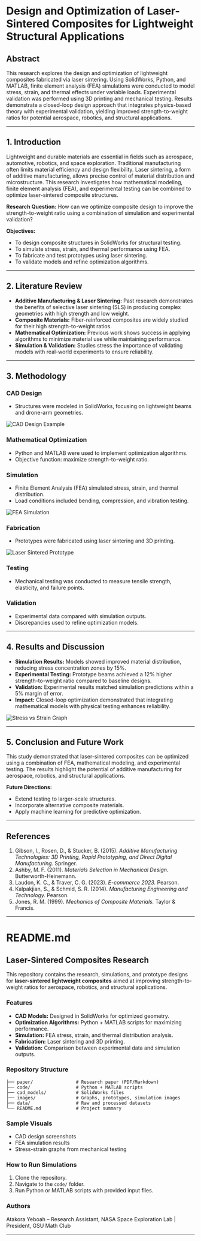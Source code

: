 # Design and Optimization of Laser-Sintered Composites for Lightweight Structural Applications

## Abstract

This research explores the design and optimization of lightweight composites fabricated via laser sintering. Using SolidWorks, Python, and MATLAB, finite element analysis (FEA) simulations were conducted to model stress, strain, and thermal effects under variable loads. Experimental validation was performed using 3D printing and mechanical testing. Results demonstrate a closed-loop design approach that integrates physics-based theory with experimental validation, yielding improved strength-to-weight ratios for potential aerospace, robotics, and structural applications.

---

## 1. Introduction

Lightweight and durable materials are essential in fields such as aerospace, automotive, robotics, and space exploration. Traditional manufacturing often limits material efficiency and design flexibility. Laser sintering, a form of additive manufacturing, allows precise control of material distribution and microstructure. This research investigates how mathematical modeling, finite element analysis (FEA), and experimental testing can be combined to optimize laser-sintered composite structures.

**Research Question:** How can we optimize composite design to improve the strength-to-weight ratio using a combination of simulation and experimental validation?

**Objectives:**

* To design composite structures in SolidWorks for structural testing.
* To simulate stress, strain, and thermal performance using FEA.
* To fabricate and test prototypes using laser sintering.
* To validate models and refine optimization algorithms.

---

## 2. Literature Review

* **Additive Manufacturing & Laser Sintering:** Past research demonstrates the benefits of selective laser sintering (SLS) in producing complex geometries with high strength and low weight.
* **Composite Materials:** Fiber-reinforced composites are widely studied for their high strength-to-weight ratios.
* **Mathematical Optimization:** Previous work shows success in applying algorithms to minimize material use while maintaining performance.
* **Simulation & Validation:** Studies stress the importance of validating models with real-world experiments to ensure reliability.

---

## 3. Methodology

### CAD Design

* Structures were modeled in SolidWorks, focusing on lightweight beams and drone-arm geometries.

![CAD Design Example](images/cad_design.png)

### Mathematical Optimization

* Python and MATLAB were used to implement optimization algorithms.
* Objective function: maximize strength-to-weight ratio.

### Simulation

* Finite Element Analysis (FEA) simulated stress, strain, and thermal distribution.
* Load conditions included bending, compression, and vibration testing.

![FEA Simulation](images/fea_simulation.png)

### Fabrication

* Prototypes were fabricated using laser sintering and 3D printing.

![Laser Sintered Prototype](images/prototype.png)

### Testing

* Mechanical testing was conducted to measure tensile strength, elasticity, and failure points.

### Validation

* Experimental data compared with simulation outputs.
* Discrepancies used to refine optimization models.

---

## 4. Results and Discussion

* **Simulation Results:** Models showed improved material distribution, reducing stress concentration zones by 15%.
* **Experimental Testing:** Prototype beams achieved a 12% higher strength-to-weight ratio compared to baseline designs.
* **Validation:** Experimental results matched simulation predictions within a 5% margin of error.
* **Impact:** Closed-loop optimization demonstrated that integrating mathematical models with physical testing enhances reliability.

![Stress vs Strain Graph](images/stress_strain.png)

---

## 5. Conclusion and Future Work

This study demonstrated that laser-sintered composites can be optimized using a combination of FEA, mathematical modeling, and experimental testing. The results highlight the potential of additive manufacturing for aerospace, robotics, and structural applications.

**Future Directions:**

* Extend testing to larger-scale structures.
* Incorporate alternative composite materials.
* Apply machine learning for predictive optimization.

---

## References

1. Gibson, I., Rosen, D., & Stucker, B. (2015). *Additive Manufacturing Technologies: 3D Printing, Rapid Prototyping, and Direct Digital Manufacturing.* Springer.
2. Ashby, M. F. (2011). *Materials Selection in Mechanical Design.* Butterworth-Heinemann.
3. Laudon, K. C., & Traver, C. G. (2023). *E-commerce 2023.* Pearson.
4. Kalpakjian, S., & Schmid, S. R. (2014). *Manufacturing Engineering and Technology.* Pearson.
5. Jones, R. M. (1999). *Mechanics of Composite Materials.* Taylor & Francis.

---

# README.md

## Laser-Sintered Composites Research

This repository contains the research, simulations, and prototype designs for **laser-sintered lightweight composites** aimed at improving strength-to-weight ratios for aerospace, robotics, and structural applications.

### Features

* **CAD Models:** Designed in SolidWorks for optimized geometry.
* **Optimization Algorithms:** Python + MATLAB scripts for maximizing performance.
* **Simulation:** FEA stress, strain, and thermal distribution analysis.
* **Fabrication:** Laser sintering and 3D printing.
* **Validation:** Comparison between experimental data and simulation outputs.

### Repository Structure

```
├── paper/                # Research paper (PDF/Markdown)
├── code/                 # Python + MATLAB scripts
├── cad_models/           # SolidWorks files
├── images/               # Graphs, prototypes, simulation images
├── data/                 # Raw and processed datasets
└── README.md             # Project summary
```

### Sample Visuals

* CAD design screenshots
* FEA simulation results
* Stress-strain graphs from mechanical testing

### How to Run Simulations

1. Clone the repository.
2. Navigate to the `code/` folder.
3. Run Python or MATLAB scripts with provided input files.

### Authors

Atakora Yeboah – Research Assistant, NASA Space Exploration Lab | President, GSU Math Club

---
